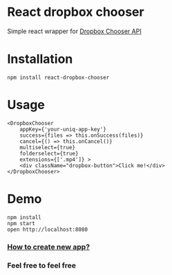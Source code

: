 React dropbox chooser
============
Simple react wrapper for [Dropbox Chooser API](https://www.dropbox.com/developers/chooser)

Installation
============
```
npm install react-dropbox-chooser
```

Usage
=====
```
<DropboxChooser
    appKey={'your-uniq-app-key'}
    success={files => this.onSuccess(files)}
    cancel={() => this.onCancel()}
    multiselect={true}
    folderselect={true}
    extensions={['.mp4']} >
    <div className="dropbox-button">Click me!</div>
</DropboxChooser>
```

Demo
====
```
npm install
npm start
open http://localhost:8080
```

### [How to create new app?](https://www.dropbox.com/developers/apps/create)

### Feel free to feel free